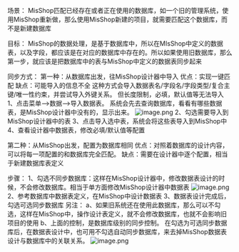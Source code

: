 场景：
MisShop匹配已经存在或者正在使用的数据库，如一个旧的管理系统，使用MisShop重新做，那么使用MisShop新建的项目，就需要匹配这个数据库，而不是新建数据库

目标：
MisShop的数据处理，是基于数据库中，所以在MIsShop中定义的数据表，以及字段，都应该是在对应的数据库中存在的。所以如果使用旧数据库，那么第一步，就应该是把数据库中的表与MisShop中定义的数据表同步起来

同步方式：
第一种：从数据库出发，往MisShop设计器中导入
优点：实现一键匹配
缺点：可能导入的信息不全
这种方式会导入数据表名/字段名/字段类型/复合主键/唯一性约束，并尝试导入外键关系。
但长度限制，必填，默认值等无法导入
1、点击菜单-->数据-->导入数据表。
系统会先去查询数据库，看看有哪些数据表，是MisShop设计器中没有的，显示出来。
![image.png](https://upload-images.jianshu.io/upload_images/12920178-12454d6b003aeb9b.png?imageMogr2/auto-orient/strip%7CimageView2/2/w/1240)
2、勾选需要导入到MisShop设计器中的表
3、点击导入选中表，系统会将这些表导入到MisShop中
4、查看设计器中数据表，修改必填/默认值等配置

第二种：从MisShop出发，配置为数据库相同
优点：对照着数据库的设计内容，可以将每一项配置的和数据库完全匹配。
缺点：需要在设计器中逐个配置，相当于新建数据库表定义

步骤：
1、勾选不同步数据库：这样在MisShop设计器中，修改数据表设计的时候，不会修改数据库。相当于单方面修改MisShop设计器中数据表
![image.png](https://upload-images.jianshu.io/upload_images/12920178-47842417f2637a94.png?imageMogr2/auto-orient/strip%7CimageView2/2/w/1240)
2、参考数据库中数据表定义，在MisShop中设计数据表
3、数据表设计完成后，勾选可选同步数据库
另注：
a、如果旧系统还在使用此数据库，那么可以不勾选，这样在MisShop中，操作设计表定义，就不会修改数据库，也就不会影响旧项目的使用
b、上面的控制，是数据库级别的同步控制。
在勾选为可选同步数据库后，在数据表设计中，也可用不勾选自动同步数据库，来去掉MisShop数据表设计与数据库中的关联关系。
![image.png](https://upload-images.jianshu.io/upload_images/12920178-e293c8fa69470570.png?imageMogr2/auto-orient/strip%7CimageView2/2/w/1240)


